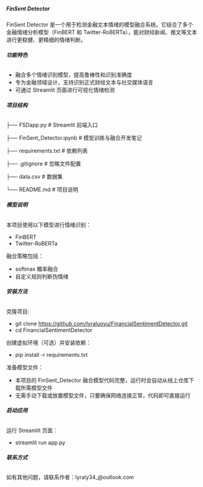 ##### **FinSent Detector**

FinSent Detector 是一个用于检测金融文本情绪的模型融合系统。它结合了多个金融情绪分析模型（FinBERT 和 Twitter-RoBERTa），能对财经新闻、推文等文本进行更稳健、更精细的情绪判断。



###### **功能特色**

* 融合多个情绪识别模型，提高鲁棒性和识别准确度
* 专为金融领域设计，支持识别正式财经文本与社交媒体语言
* 可通过 Streamlit 页面进行可视化情绪检测



###### **项目结构**

├── FSDapp.py                             # Streamlit 前端入口

├── FinSent\_Detector.ipynb       # 模型训练与融合开发笔记

├── requirements.txt                   # 依赖列表

├── .gitignore                               # 忽略文件配置

├── data.csv                                 # 数据集

└── README.md                         # 项目说明



###### **模型说明**

本项目使用以下模型进行情绪识别：

* FinBERT
* Twitter-RoBERTa

融合策略包括：

* softmax 概率融合
* 自定义规则判断伪情绪



###### **安装方法**

克隆项目:

* git clone https://github.com/lyraluoyu/FinancialSentimentDetector.git
* cd FinancialSentimentDetector

创建虚拟环境（可选）并安装依赖：

* pip install -r requirements.txt

准备模型文件：

* 本项目的 FinSent\_Detector 融合模型代码完整，运行时会自动从线上仓库下载所需模型文件
* 无需手动下载或放置模型文件，只要确保网络连接正常，代码即可直接运行



###### **启动应用**

运行 Streamlit 页面：

* streamlit run app.py



###### **联系方式**

如有其他问题，请联系作者：lyraly34\_@outlook.com

